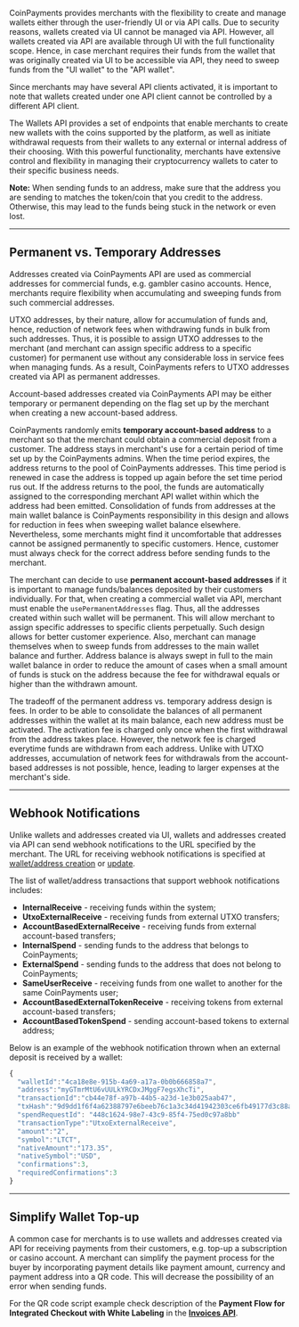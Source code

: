 CoinPayments provides merchants with the flexibility to create and manage wallets either through the user-friendly UI or
via API calls. Due to security reasons, wallets created via UI cannot be managed via API. However, all wallets created
via API are available through UI with the full functionality scope. Hence, in case merchant requires their funds
from the wallet that was originally created via UI to be accessible via API, they need to sweep funds from the "UI wallet"
to the "API wallet".

Since merchants may have several API clients activated, it is important to note that wallets created under one API client
cannot be controlled by a different API client.

The Wallets API provides a set of endpoints that enable merchants to create new wallets with the coins supported by the platform, as well as 
initiate withdrawal requests from their wallets to any external or internal address of their choosing. With this 
powerful functionality, merchants have extensive control and flexibility in managing their cryptocurrency wallets to cater to
their specific business needs.

**Note:** When sending funds to an address, make sure that the address you are sending to matches the token/coin
that you credit to the address. Otherwise, this may lead to the funds being stuck in the network or even lost.

---

## Permanent vs. Temporary Addresses

Addresses created via CoinPayments API are used as commercial addresses for commercial funds, e.g. gambler casino accounts.
Hence, merchants require flexibility when accumulating and sweeping funds from such commercial addresses.

UTXO addresses, by their nature, allow for accumulation of funds and, hence, reduction of network fees when withdrawing 
funds in bulk from such addresses. 
Thus, it is possible to assign UTXO addresses to the merchant (and merchant can assign specific address to a specific customer)
for permanent use without any considerable loss in service fees when managing funds. As a result, CoinPayments refers to
UTXO addresses created via API as permanent addresses.

Account-based addresses created via CoinPayments API may be either temporary or permanent depending on the flag set up 
by the merchant when creating a new account-based address.

CoinPayments randomly emits **temporary account-based address** to a merchant so that the merchant could obtain a 
commercial deposit from a customer. The address stays in merchant's use for a certain period of time set up by the 
CoinPayments admins. When the time period expires, the address returns to the pool of CoinPayments addresses. This 
time period is renewed in case the address is topped up again before the set time period rus out. If the address 
returns to the pool, the funds are automatically assigned to the corresponding merchant API wallet within which the 
address had been emitted. Consolidation of funds from addresses at the main wallet balance is CoinPayments responsibility
in this design and allows for reduction in fees when sweeping wallet balance elsewhere. Nevertheless, some merchants 
might find it uncomfortable that addresses cannot be assigned permanently to specific customers. Hence, customer must 
always check for the correct address before sending funds to the merchant.

The merchant can decide to use **permanent account-based addresses** if it is important to manage funds/balances 
deposited by their customers individually. For that, when creating a commercial wallet via API, merchant must enable the
`usePermanentAddresses` flag. Thus, all the addresses created within such wallet will be permanent. This will allow
merchant to assign specific addresses to specific clients perpetually. Such design allows for better customer experience.
Also, merchant can manage themselves when to sweep funds from addresses to the main wallet balance and further. Address 
balance is always swept in full to the main wallet balance in order to reduce the amount of cases when a small amount of
funds is stuck on the address because the fee for withdrawal equals or higher than the withdrawn amount.

The tradeoff of the permanent address vs. temporary address design is fees. In order to be able to consolidate the balances
of all permanent addresses within the wallet at its main balance, each new address must be activated. The activation fee
is charged only once when the first withdrawal from the address takes place. However, the network fee is charged
everytime funds are withdrawn from each address. Unlike with UTXO addresses, accumulation of network fees for withdrawals 
from the account-based addresses is not possible, hence, leading to larger expenses at the merchant's side.

---

## Webhook Notifications

Unlike wallets and addresses created via UI, wallets and addresses created via API can send webhook notifications to 
the URL specified by the merchant. The URL for receiving webhook notifications is specified at [wallet/address creation](#operation/createMerchantWallet) 
or [update](#operation/updateWalletWebhookUrl).

The list of wallet/address transactions that support webhook notifications includes:
- **InternalReceive** - receiving funds within the system;
- **UtxoExternalReceive** - receiving funds from external UTXO transfers;
- **AccountBasedExternalReceive** - receiving funds from external account-based transfers;
- **InternalSpend** - sending funds to the address that belongs to CoinPayments;
- **ExternalSpend** - sending funds to the address that does not belong to CoinPayments;
- **SameUserReceive** - receiving funds from one wallet to another for the same CoinPayments user;
- **AccountBasedExternalTokenReceive** - receiving tokens from external account-based transfers;
- **AccountBasedTokenSpend** - sending account-based tokens to external address;

Below is an example of the webhook notification thrown when an external deposit is received by a wallet:

```javascript
{
  "walletId":"4ca18e8e-915b-4a69-a17a-0b0b666858a7",
  "address":"myGTmrMtU6vUULkYRCDxJMggF7egsXhcTi",
  "transactionId":"cb44e78f-a97b-44b5-a23d-1e3b025aab47",
  "txHash":"9d9dd1f6f4a62388797e6beeb76c1a3c34d41942303ce6fb49177d3c88a74d11",
  "spendRequestId": "448c1624-98e7-43c9-85f4-75ed0c97a8bb"
  "transactionType":"UtxoExternalReceive",
  "amount":"2",
  "symbol":"LTCT",
  "nativeAmount":"173.35",
  "nativeSymbol":"USD",
  "confirmations":3,
  "requiredConfirmations":3
}
```

---

## Simplify Wallet Top-up

A common case for merchants is to use wallets and addresses created via API for receiving payments from their customers,
e.g. top-up a subscription or casino account. A merchant can simplify the payment process for the buyer by incorporating
payment details like payment amount, currency and payment address into a QR code. This will decrease the possibility of
an error when sending funds.

For the QR code script example check description of the **Payment Flow for Integrated Checkout with White Labeling**
in the **[Invoices API](#tag/Invoices-API)**.
